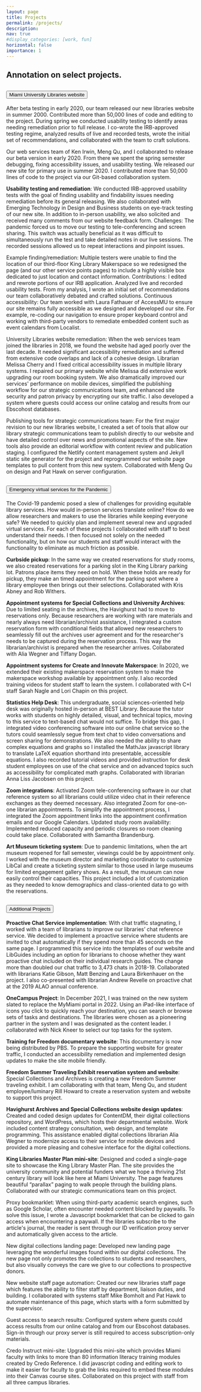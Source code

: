 ```yaml
---
layout: page
title: Projects
permalink: /projects/
description:
nav: true
#display_categories: [work, fun]
horizontal: false
importance: 1
---
```

<h2 class="page-header">Annotation on select projects.</h2>
<div class="accordion" id="projects-accordion">
  <div class="card">
    <div class="card-header" id="headingOne">
      <h2 class="mb-0">
        <button class="btn btn-link btn-block text-left" type="button" data-toggle="collapse" data-target="#collapseOne" aria-expanded="true" aria-controls="collapseOne">
          Miami University Libraries website
        </button>
      </h2>
    </div>
    <div id="collapseOne" class="collapse" aria-labelledby="headingOne" data-parent="#projects-accordion">
      <div class="card-body" markdown="1">
        
After beta testing in early 2020, our team released our new libraries website in summer 2000. Contributed more than 50,000 lines of code and editing to the project. During spring we conducted usability testing to identify areas needing remediation prior to full release. I co-wrote the IRB-approved testing regime, analyzed results of live and recorded tests, wrote the initial set of recommendations, and collaborated with the team to craft solutions.

Our web services team of Ken Irwin, Meng Qu, and I collaborated to release our beta version in early 2020. From there we spent the spring semester debugging, fixing accessibility issues, and usability testing. We released our new site for primary use in summer 2020. I contributed more than 50,000 lines of code to the project via our Git-based collaboration system.

**Usability testing and remediation**: We conducted IRB-approved usability tests with the goal of finding usability and findability issues needing remediation before its general releasing. We also collaborated with Emerging Technology in Design and Business students on eye-track testing of our new site. In addition to in-person usability, we also solicited and received many comments from our website feedback form.
Challenges: The pandemic forced us to move our testing to tele-conferencing and screen sharing. This switch was actually beneficial as it was difficult to simultaneously run the test and take detailed notes in our live sessions. The recorded sessions allowed us to repeat interactions and pinpoint issues. 

Example finding/remediation: Multiple testers were unable to find the location of our third-floor King Library Makerspace so we redesigned the page (and our other service points pages) to include a highly visible box dedicated to just location and contact information. 
Contributions: I edited and rewrote portions of our IRB application. Analyzed live and recorded usability tests. From my analysis, I wrote an initial set of recommendations our team collaboratively debated and crafted solutions.
Continuous accessibility: Our team worked with Laura Fathauer of AccessMU to ensure our site remains fully accessible as we designed and developed our site. For example, re-coding our navigation to ensure proper keyboard control and working with third-party vendors to remediate embedded content such as event calendars from Localist.

University Libraries website remediation: When the web services team joined the libraries in 2018, we found the website had aged poorly over the last decade. It needed significant accessibility remediation and suffered from extensive code overlaps and lack of a cohesive design. Librarian Melissa Cherry and I fixed critical accessibility issues in multiple library systems. I repaired our primary website while Melissa did extensive work upgrading our room booking system. We also dramatically improved our services' performance on mobile devices, simplified the publishing workflow for our strategic communications team, and enhanced site security and patron privacy by encrypting our site traffic. I also developed a system where guests could access our online catalog and results from our Ebscohost databases.

Publishing tools for strategic communications team: For the first major revision to our new libraries website, I created a set of tools that allow our library strategic communications team to publish directly to our website and have detailed control over news and promotional aspects of the site. New tools also provide an editorial workflow with content review and publication staging. I configured the Netlify content management system and Jekyll static site generator for the project and reprogrammed our website page templates to pull content from this new system. Collaborated with Meng Qu on design and Pat Hawk on server configuration.



  </div>
  </div>
  </div>
  <div class="card">
    <div class="card-header" id="headingTwo">
      <h2 class="mb-0">
        <button class="btn btn-link btn-block text-left collapsed" type="button" data-toggle="collapse"
          data-target="#collapseTwo" aria-expanded="false" aria-controls="collapseTwo">
              Emergency virtual services for the Pandemic
        </button>
      </h2>
    </div>
    <div id="collapseTwo" class="collapse" aria-labelledby="headingTwo" data-parent="#projects-accordion">
      <div class="card-body" markdown="1">
        
The Covid-19 pandemic posed a slew of challenges for providing equitable library services. How would in-person services translate online? How do we allow researchers and makers to use the libraries while keeping everyone safe? We needed to quickly plan and implement several new and upgraded virtual services. For each of these projects I collaborated with staff to best understand their needs. I then focused not solely on the needed functionality, but on how our students and staff would interact with the functionality to eliminate as much friction as possible.

**Curbside pickup**: In the same way we created reservations for study rooms, we also created reservations for a parking slot in the King Library parking lot. Patrons place items they need on hold. When these holds are ready for pickup, they make an timed appointment for the parking spot where a library employee then brings out their selections. Collaborated with Kris Abney and Rob Withers.

**Appointment systems for Special Collections and University Archives**: Due to limited seating in the archives, the Havighurst had to move to reservations only. Because researchers are working with rare materials and nearly always need librarian/archivist assistance, I integrated a custom reservation form with conditional fields that allowed new researchers to seamlessly fill out the archives user agreement and for the researcher's needs to be captured during the reservation process. This way the librarian/archivist is prepared when the researcher arrives. Collaborated with Alia Wegner and Tiffany Dogan. 

**Appointment systems for Create and Innovate Makerspace**: In 2020, we extended their existing makerspace reservation system to make the makerspace workshop available by appointment only. I also recorded training videos for student staff to learn the system. I collaborated with C+I staff Sarah Nagle and Lori Chapin on this project.

**Statistics Help Desk**: This undergraduate, social sciences-oriented help desk was originally hosted in-person at BEST Library. Because the tutor works with students on highly detailed, visual, and technical topics, moving to this service to text-based chat would not suffice. To bridge this gap, I integrated video conferencing software into our online chat service so the tutors could seamlessly segue from text chat to video conversations and screen sharing for demonstrations. We also needed the ability to share complex equations and graphs so I installed the MathJax javascript library to translate LaTeX equation shorthand into presentable, accessible equations. I also recorded tutorial videos and provided instruction for desk student employees on use of the chat service and on advanced topics such as accessibility for complicated math graphs. Collaborated with librarian Anna Liss Jacobsen on this project.

**Zoom integrations**: Activated Zoom tele-conferencing software in our chat reference system so all librarians could utilize video chat in their reference exchanges as they deemed necessary. Also integrated Zoom for one-on-one librarian appointments. To simplify the appointment process, I integrated the Zoom appointment links into the appointment confirmation emails and our Google Calendars.
Updated study room availability: Implemented reduced capacity and periodic closures so room cleaning could take place. Collaborated with Samantha Brandenburg.

**Art Museum ticketing system**: Due to pandemic limitations, when the art museum reopened for fall semester, viewings could be by appointment only. I worked with the museum director and marketing coordinator to customize LibCal and create a ticketing system similar to those used in large museums for limited engagement gallery shows. As a result, the museum can now easily control their capacities. This project included a lot of customization as they needed to know demographics and class-oriented data to go with the reservations.

  </div>
</div>
  </div>
  <div class="card">
    <div class="card-header" id="headingThree">
      <h2 class="mb-0">
        <button class="btn btn-link btn-block text-left collapsed" type="button" data-toggle="collapse"
          data-target="#collapseThree" aria-expanded="false" aria-controls="collapseThree">
          Additional Projects
        </button>
      </h2>
    </div>
    <div id="collapseThree" class="collapse" aria-labelledby="headingThree" data-parent="#projects-accordion">
      <div class="card-body" markdown="1">
        
**Proactive Chat Service implementation**: With chat traffic stagnating, I worked with a team of librarians to improve our libraries’ chat reference service. We decided to implement a proactive service where students are invited to chat automatically if they spend more than 45 seconds on the same page. I programmed this service into the templates of our website and LibGuides including an option for librarians to choose whether they want proactive chat included on their individual research guides. The change more than doubled our chat traffic to 3,473 chats in 2018-19. Collaborated with librarians Katie Gibson, Matt Benzing and Laura Birkenhauer on the project. I also co-presented with librarian Andrew Revelle on proactive chat at the 2019 ALAO annual conference. 

**OneCampus Project**: In December 2021, I was trained on the new system slated to replace the MyMiami portal in 2022. Using an iPad-like interface of icons you click to quickly reach your destination, you can search or browse sets of tasks and destinations. The libraries were chosen as a pioneering partner in the system and I was designated as the content leader. I collaborated with Nick Kneer to select our top tasks for the system.

**Training for Freedom documentary website**: This documentary is now being distributed by PBS. To prepare the supporting website for greater traffic, I conducted an accessibility remediation and implemented design updates to make the site mobile friendly.

**Freedom Summer Traveling Exhibit reservation system and website**: Special Collections and Archives is creating a new Freedom Summer traveling exhibit. I am collaborating with that team, Meng Qu, and student employee/luminary Rill Howard to create a reservation system and website to support this project.
    
**Havighurst Archives and Special Collections website design updates**: Created and coded design updates for ContentDM, their digital collections repository, and WordPress, which hosts their departmental website. Work included content strategy consultation, web design, and template programming. This assistance enabled digital collections librarian Alia Wegner to modernize access to their service for mobile devices and provided a more pleasing and cohesive interface for the digital collections.

**King Libraries Master Plan mini-site**: Designed and coded a single-page site to showcase the King Library Master Plan. The site provides the university community and potential funders what we hope a thriving 21st century library will look like here at Miami University. The page features beautiful “parallax” paging to walk people through the building plans. Collaborated with our strategic communications team on this project.

Proxy bookmarklet: When using third-party academic search engines, such as Google Scholar, often encounter needed content blocked by paywalls. To solve this issue, I wrote a Javascript bookmarklet that can be clicked to gain access when encountering a paywall. If the libraries subscribe to the article's journal, the reader is sent through our ID verification proxy server and automatically given access to the article.

New digital collections landing page: Developed new landing page leveraging the wonderful images found within our digital collections. The new page not only promotes the collections to students and researchers, but also visually conveys the care we give to our collections to prospective donors.

New website staff page automation: Created our new libraries staff page which features the ability to filter staff by department, liaison duties, and building. I collaborated with systems staff Mike Bomholt and Pat Hawk to automate maintenance of this page, which starts with a form submitted by the supervisor.

Guest access to search results: Configured system where guests could access results from our online catalog and from our Ebscohost databases. Sign-in through our proxy server is still required to access subscription-only materials.

Credo Instruct mini-site: Upgraded this mini-site which provides Miami faculty with links to more than 80 information literacy training modules created by Credo Reference. I did javascript coding and editing work to make it easier for faculty to grab the links required to embed these modules into their Canvas course sites. Collaborated on this project with staff from all three campus libraries.




  </div>
    </div>
      </div>
        </div>
